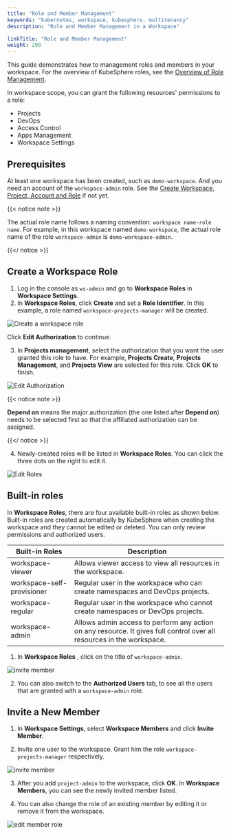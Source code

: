 ```yaml
---
title: "Role and Member Management"
keywords: "kubernetes, workspace, kubesphere, multitenancy"
description: "Role and Member Management in a Workspace"

linkTitle: "Role and Member Management"
weight: 200
---
```


This guide demonstrates how to management roles and members in your workspace. For the overview of KubeSphere roles, see the [Overview of Role Management](../todo). 

In workspace scope, you can grant the following resources' permissions to a role:

- Projects
- DevOps
- Access Control
- Apps Management
- Workspace Settings

## Prerequisites

At least one workspace has been created, such as `demo-workspace`. And you need an account of the `workspace-admin` role. See the [Create Workspace, Project, Account and Role](../../quick-start/create-workspace-and-project/) if not yet.

{{< notice note >}} 

The actual role name follows a naming convention: `workspace name-role name`. For example, in this workspace named `demo-workspace`, the actual role name of the role `workspace-admin` is `demo-workspace-admin`.

{{</ notice >}} 

## Create a Workspace Role

1. Log in the console as `ws-admin` and go to **Workspace Roles** in **Workspace Settings**.
2. In **Workspace Roles**, click **Create** and set a **Role Identifier**. In this example, a role named `workspace-projects-manager` will be created.

![Create a workspace role](/images/docs/ws-admin/workspace_role_create_step1.png)

Click **Edit Authorization** to continue.

3. In **Projects management**, select the authorization that you want the user granted this role to have. For example, **Projects Create**, **Projects Management**, and **Projects View** are selected for this role. Click **OK** to finish.

![Edit Authorization](/images/docs/ws-admin/workspace_role_create_step2.png)

{{< notice note >}} 

**Depend on** means the major authorization (the one listed after **Depend on**) needs to be selected first so that the affiliated authorization can be assigned.

{{</ notice >}} 

4. Newly-created roles will be listed in **Workspace Roles**. You can click the three dots on the right to edit it.

![Edit Roles](/images/docs/ws-admin/workspace_role_edit.png)

## Built-in roles

In **Workspace Roles**, there are four available built-in roles as shown below. Built-in roles are created automatically by KubeSphere when creating the workspace and they cannot be edited or deleted. You can only review permissions and authorized users.

| Built-in Roles     | Description                                                  |
| ------------------ | ------------------------------------------------------------ |
| workspace-viewer | Allows viewer access to view all resources in the workspace. |
| workspace-self-provisioner     | Regular user in the workspace who can create namespaces and DevOps projects.          |
| workspace-regular   | Regular user in the workspace who cannot create namespaces or DevOps projects. |
| workspace-admin     | Allows admin access to perform any action on any resource. It gives full control over all resources in the workspace. |

1. In **Workspace Roles** , click on the title of `workspace-admin`.

![invite member](/images/docs/ws-admin/workspace_role_detail.png)

2. You can also switch to the **Authorized Users** tab, to see all the users that are granted with a `workspace-admin` role.

## Invite a New Member

1. In **Workspace Settings**, select **Workspace Members** and click **Invite Member**.

2. Invite one user to the workspace. Grant him the role `workspace-projects-manager` respectively. 

![invite member](/images/docs/ws-admin/workspace_invite_user.png)


3. After you add `project-admin` to the workspace, click **OK**. In **Workspace Members**, you can see the newly invited member listed.

4. You can also change the role of an existing member by editing it or remove it from the workspace.

![edit member role](/images/docs/ws-admin/workspace_user_edit.png)


